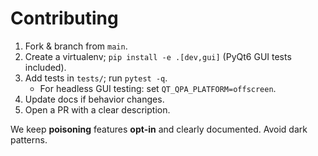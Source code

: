 # Contributing

1. Fork & branch from `main`.
2. Create a virtualenv; `pip install -e .[dev,gui]` (PyQt6 GUI tests included).
3. Add tests in `tests/`; run `pytest -q`.
   - For headless GUI testing: set `QT_QPA_PLATFORM=offscreen`.
4. Update docs if behavior changes.
5. Open a PR with a clear description.

We keep **poisoning** features **opt-in** and clearly documented. Avoid dark patterns.